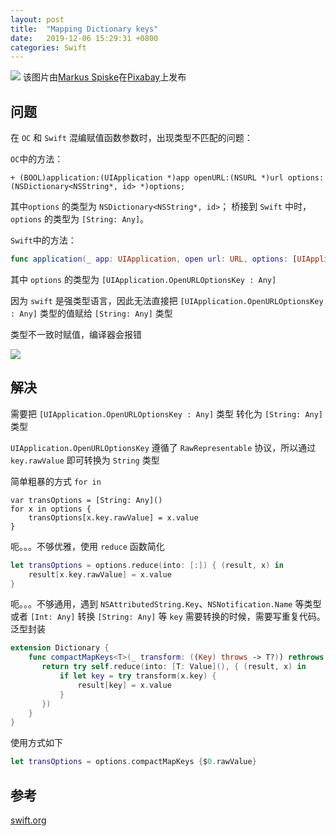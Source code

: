 ```yaml
---
layout: post
title:  "Mapping Dictionary keys"
date:   2019-12-06 15:29:31 +0800
categories: Swift
---
```


![](http://yuqiangcoder.com/assets/postImages/ios/201912/map_dictionary_key_title.jpg)
该图片由<a href="https://pixabay.com/zh/users/markusspiske-670330/?utm_source=link-attribution&amp;utm_medium=referral&amp;utm_campaign=image&amp;utm_content=1730939">Markus Spiske</a>在<a href="https://pixabay.com/zh/?utm_source=link-attribution&amp;utm_medium=referral&amp;utm_campaign=image&amp;utm_content=1730939">Pixabay</a>上发布

## 问题
在 `OC` 和 `Swift` 混编赋值函数参数时，出现类型不匹配的问题：

`OC`中的方法：

```objc
+ (BOOL)application:(UIApplication *)app openURL:(NSURL *)url options:(NSDictionary<NSString*, id> *)options;
```

其中`options` 的类型为 `NSDictionary<NSString*, id>`；
桥接到 `Swift` 中时，`options` 的类型为 `[String: Any]`。

`Swift`中的方法：

```swift
func application(_ app: UIApplication, open url: URL, options: [UIApplication.OpenURLOptionsKey : Any] = [:]) -> Bool
```

其中 `options` 的类型为 `[UIApplication.OpenURLOptionsKey : Any]`

因为 `swift` 是强类型语言，因此无法直接把 `[UIApplication.OpenURLOptionsKey : Any]` 类型的值赋给 `[String: Any]` 类型

类型不一致时赋值，编译器会报错

![](http://yuqiangcoder.com/assets/postImages/ios/201912/different_type_error.png)

## 解决
需要把 `[UIApplication.OpenURLOptionsKey : Any]` 类型 转化为 `[String: Any]` 类型

`UIApplication.OpenURLOptionsKey` 遵循了 `RawRepresentable` 协议，所以通过 `key.rawValue` 即可转换为 `String` 类型

简单粗暴的方式 `for in`

```
var transOptions = [String: Any]()
for x in options {
    transOptions[x.key.rawValue] = x.value
}
```

呃。。。不够优雅，使用 `reduce` 函数简化

```swift
let transOptions = options.reduce(into: [:]) { (result, x) in
    result[x.key.rawValue] = x.value
}
```

呃。。。不够通用，遇到 `NSAttributedString.Key`、`NSNotification.Name` 等类型 或者 `[Int: Any]` 转换 `[String: Any]` 等 `key` 需要转换的时候，需要写重复代码。
泛型封装

```swift
extension Dictionary {
    func compactMapKeys<T>(_ transform: ((Key) throws -> T?)) rethrows -> Dictionary<T, Value> {
       return try self.reduce(into: [T: Value](), { (result, x) in
           if let key = try transform(x.key) {
               result[key] = x.value
           }
       })
    }
}

```

使用方式如下

```swift
let transOptions = options.compactMapKeys {$0.rawValue}

```

## 参考
[swift.org](https://forums.swift.org/t/mapping-dictionary-keys/15342/2)


[jekyll-docs]: https://jekyllrb.com/docs/home
[jekyll-gh]:   https://github.com/jekyll/jekyll
[jekyll-talk]: https://talk.jekyllrb.com/

